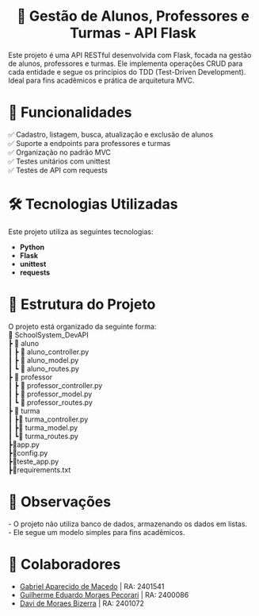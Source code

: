 <h1 align="center">🏫 Gestão de Alunos, Professores e Turmas - API Flask</h1>
Este projeto é uma API RESTful desenvolvida com Flask, focada na gestão de alunos, professores e turmas. Ele implementa operações CRUD para cada entidade e segue os princípios do TDD (Test-Driven Development). Ideal para fins acadêmicos e prática de arquitetura MVC.

<h1>🚀 Funcionalidades</h1>
✅ Cadastro, listagem, busca, atualização e exclusão de alunos<br>
✅ Suporte a endpoints para professores e turmas<br>
✅ Organização no padrão MVC<br>
✅ Testes unitários com unittest<br>
✅ Testes de API com requests<br>

<h1>🛠 Tecnologias Utilizadas</h1>
Este projeto utiliza as seguintes tecnologias:

- <strong>Python</strong><br>
- <strong>Flask</strong><br>
- <strong>unittest</strong><br>
- <strong>requests</strong><br>

<h1>📁 Estrutura do Projeto</h1>
O projeto está organizado da seguinte forma:<br>
📂 SchoolSystem_DevAPI<br>
 ┣ 📂 aluno<br>
 ┃ ┣ 📄 aluno_controller.py<br>
 ┃ ┣ 📄 aluno_model.py<br>
 ┃ ┗ 📄 aluno_routes.py<br>
 ┣ 📂 professor<br>
 ┃ ┣ 📄 professor_controller.py<br>
 ┃ ┣ 📄 professor_model.py<br>
 ┃ ┗ 📄 professor_routes.py<br>
 ┣ 📂 turma<br>
 ┃ ┣📄 turma_controller.py<br>
 ┃ ┣📄 turma_model.py<br>
 ┃ ┗📄 turma_routes.py<br>
 ┣📄app.py<br>
 ┣📄config.py<br>
 ┣📄teste_app.py<br>
 ┣📄requirements.txt<br>

<h1>🎯 Observações</h1> 
 - O projeto não utiliza banco de dados, armazenando os dados em listas.<br>
 - Ele segue um modelo simples para fins acadêmicos.

 <h1>👥 Colaboradores</h1>
<ul>
  <li><a href="https://github.com/gabmacedo">Gabriel Aparecido de Macedo</a> | RA: 2401541</li>
  <li><a href="https://github.com/GuilhermePecorari">Guilherme Eduardo Moraes Pecorari</a> | RA: 2400086</li>
  <li><a href="https://github.com/Davibizerra">Davi de Moraes Bizerra</a> | RA: 2401072</li>
</ul>
